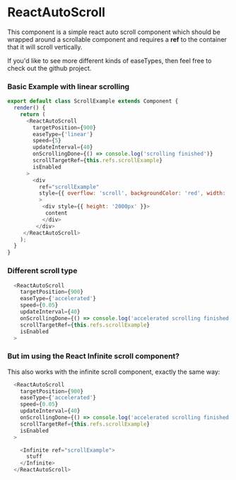 # ReactAutoScroll

This component is a simple react auto scroll component which should be wrapped around a scrollable component and requires a **ref** to the container that it will scroll vertically.

If you'd like to see more different kinds of easeTypes, then feel free to check out the github project.

### Basic Example with linear scrolling
```js
export default class ScrollExample extends Component {
  render() {
    return (
      <ReactAutoScroll
        targetPosition={900}
        easeType={'linear'}
        speed={5}
        updateInterval={40}
        onScrollingDone={() => console.log('scrolling finished')}
        scrollTargetRef={this.refs.scrollExample}
        isEnabled
      >
        <div
          ref="scrollExample"
          style={{ overflow: 'scroll', backgroundColor: 'red', width: '300px', height: '300px' }}
          >
           <div style={{ height: '2000px' }}>
            content
           </div>
         </div>
     </ReactAutoScroll>
    );
  }
}
```   
### Different scroll type

```js
  <ReactAutoScroll
    targetPosition={900}
    easeType={'accelerated'}
    speed={0.05}
    updateInterval={40}
    onScrollingDone={() => console.log('accelerated scrolling finished')}
    scrollTargetRef={this.refs.scrollExample}
    isEnabled
  >
```

### But im using the React Infinite scroll component?
This also works with the infinite scroll component, exactly the same way:
```js
  <ReactAutoScroll
    targetPosition={900}
    easeType={'accelerated'}
    speed={0.05}
    updateInterval={40}
    onScrollingDone={() => console.log('accelerated scrolling finished')}
    scrollTargetRef={this.refs.scrollExample}
    isEnabled
  >

    <Infinite ref="scrollExample">
      stuff
    </Infinite>
  </ReactAutoScroll>
```
